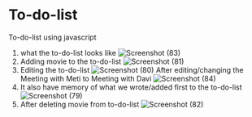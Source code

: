 # To-do-list
To-do-list using javascript
1. what the to-do-list looks like
![Screenshot (83)](https://github.com/user-attachments/assets/1b3ee269-e0bb-4f46-84fa-e80c8d3a7a32)
2. Adding movie to the to-do-list
![Screenshot (81)](https://github.com/user-attachments/assets/f66a01b1-19f6-465e-962f-85c929b76a44)
3. Editing the to-do-list
![Screenshot (80)](https://github.com/user-attachments/assets/22e9c727-3bac-4902-a522-8afa08b20a68)
 After editing/changing the Meeting with Meti to Meeting with Davi
![Screenshot (84)](https://github.com/user-attachments/assets/1089afd4-6504-4ab1-af9a-a2f6c6afba25)
4. It also have memory of what we wrote/added first to the to-do-list
![Screenshot (79)](https://github.com/user-attachments/assets/9c98f85a-5a1f-4492-a024-07002cebba06)
5. After deleting movie from to-do-list
![Screenshot (82)](https://github.com/user-attachments/assets/d1287395-123f-48ab-8347-fd4974ae5b89)
